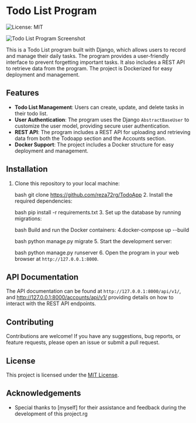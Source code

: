 # Todo List Program

![License: MIT](https://img.shields.io/badge/License-MIT-yellow.svg)

![Todo List Program Screenshot](screenshot.png)

This is a Todo List program built with Django, which allows users to record and manage their daily tasks. The program provides a user-friendly interface to prevent forgetting important tasks. It also includes a REST API to retrieve data from the program. The project is Dockerized for easy deployment and management.

## Features

- **Todo List Management**: Users can create, update, and delete tasks in their todo list.
- **User Authentication**: The program uses the Django `AbstractBaseUser` to customize the user model, providing secure user authentication.
- **REST API**: The program includes a REST API for uploading and retrieving data from both the Todoapp section and the Accounts section.
- **Docker Support**: The project includes a Docker structure for easy deployment and management.

## Installation

1. Clone this repository to your local machine:

   bash
   git clone https://github.com/reza72rg/TodoApp
   2. Install the required dependencies:

   bash
   pip install -r requirements.txt
   3. Set up the database by running migrations:

   bash
   Build and run the Docker containers:
   4.docker-compose up --build

   bash
   python manage.py migrate
   5. Start the development server:

   bash
   python manage.py runserver
   6. Open the program in your web browser at `http://127.0.0.1:8000`.

## API Documentation

The API documentation can be found at `http://127.0.0.1:8000/api/v1/`, and http://127.0.0.1:8000/accounts/api/v1/ providing details on how to interact with the REST API endpoints.

## Contributing

Contributions are welcome! If you have any suggestions, bug reports, or feature requests, please open an issue or submit a pull request.

## License

This project is licensed under the [MIT License](LICENSE).

## Acknowledgements

- Special thanks to [myself] for their assistance and feedback during the development of this project.rg
